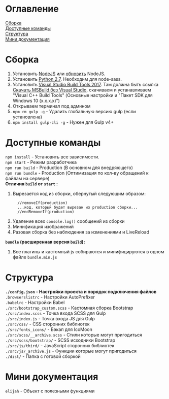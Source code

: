 # Оглавление
[Сборка](#Сборка)  
[Доступные команды](#Доступные-команды)  
[Структура](#Структура)  
[Мини документация](#Мини-документация)  

# Сборка
1. Установить [NodeJS](https://nodejs.org/en/download/) или [обновить](https://ru.stackoverflow.com/a/632989) NodeJS.
1. Установить [Python 2.7](https://www.python.org/downloads/ "Выбрать из списка внизу сайта"). Необходим для node-sass.
1. Установить [Visual Studio Build Tools 2017](https://docs.microsoft.com/ru-ru/visualstudio/msbuild/msbuild). Там должна быть ссылка [Скачать MSBuild без Visual Studio](https://visualstudio.microsoft.com/downloads/?q=build+tools), скачиваем и устанавливаем
"Visual C++ Build Tools" (Основные настройки и "Пакет SDK для Windows 10 (x.x.x.x)")
1. Открываем терминал под админом
1. `npm rm gulp -g` - Удалить глобальную версию gulp (если установлена)
1. `npm install gulp-cli -g` - Нужен для Gulp v4+

# Доступные команды
`npm install` - Установить все зависимости.  
`npm start` - Режим разработчика  
`npm run build` - Production (В основном для внедряющего)  
`npm run bundle` - Production (Оптимизация по кол-ву обращений к файлам на сервере)  
**Отличия `build` от `start` :** 
1. Вырезается код из сборки, обернутый следующим образом: 
    ```
      //removeIf(production)
      ...код, который будет вырезан из production сборки...
      //endRemoveIf(production)
    ```
1. Удаление всех `console.log()` сообщений из сборки
1. Минификация изображений
1. Разовая сборка без наблюдения за изменениями и LiveReload  

**`bundle` (расширенная версия `build`):** 
1. Все плагины и кастомный js собираются и минифицируются в одном файле `bundle.min.js`

# Структура
**`./config.json` - Настройки проекта и порядок подключения файлов**  
`.browserslistrc` - Настройки AutoPrefixer  
`.babelrc` - Настройки Babel  
`./src/bootstrap_custom.scss` - Кастомная сборка Bootstrap  
`./src/index.scss` - Точка входа SCSS для Gulp  
`./src/index.js` - Точка входа JS для Gulp  
`./src/css/` - CSS сторонних библиотек  
`./src/fonts_icons/` - Бэкап для IcoMoon  
`./src/scss/__archive.scss` - Стили которые могут пригодиться  
`./src/scss/bootstrap/` - SCSS исходники Bootstrap  
`./src/js/third/` - JavaScript сторонних библиотек  
`./src/js/_archive.js` - Функции которые могут пригодиться  
`./dist/` - Папка с готовой сборкой  

# Мини документация
`elijah` - Объект с полезными функциями  
<!-- `bootstrap.min.css` - Дефолтный Bootstrap   -->
<!-- `bootstrap_custom.min.css` - Bootstrap с вырезанными стилями, которые не использовались в проекте.   -->
<!-- Для добавления сущности раскомментировать нужный `@import` в `./src/bootstrap_custom.scss` и пересобрать (если использвалась команда `build`)   -->